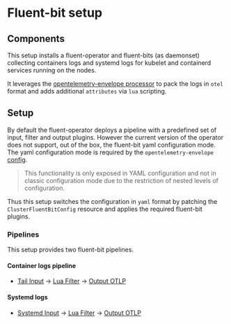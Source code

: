 # Fluent-bit setup

## Components

This setup installs a fluent-operator and fluent-bits (as daemonset) collecting containers logs and systemd logs for kubelet and containerd services  running on the nodes.

It leverages the [opentelemetry-envelope processor](https://docs.fluentbit.io/manual/pipeline/processors/opentelemetry-envelope) to pack the logs in `otel` format and adds additional `attributes` via `lua` scripting.

## Setup

By default the fluent-operator deploys a pipeline with a predefined set of input, filter and output plugins. However the current version of the operator does not support, out of the box, the fluent-bit yaml configuration mode. The yaml configuration mode is required by the `opentelemetry-envelope` [config](https://docs.fluentbit.io/manual/administration/configuring-fluent-bit/yaml/configuration-file).

> This functionality is only exposed in YAML configuration and not in classic configuration mode due to the restriction of nested levels of configuration.

Thus this setup switches the configuration in `yaml` format by patching the `ClusterFluentBitConfig` resource and applies the required fluent-bit plugins.

### Pipelines

This setup provides two fluent-bit pipelines.

#### Container logs pipeline

- [Tail Input](/fluent-bit/plugins/input-kube.yaml) -> [Lua Filter](/fluent-bit/plugins/filters-kube.yaml) -> [Output OTLP](/fluent-bit/plugins/output-vl-k8s-otlp.yaml)

#### Systemd logs

- [Systemd Input](/fluent-bit/plugins/input-systemd.yaml) -> [Lua Filter](/fluent-bit/plugins/filters-systemd.yaml) -> [Output OTLP](/fluent-bit/plugins/output-vl-journald-otlp.yaml)
